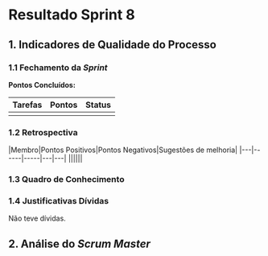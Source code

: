 # Resultado Sprint 8

## 1. Indicadores de Qualidade do Processo

### 1.1 Fechamento da _Sprint_

**Pontos Concluídos:** 

| Tarefas | Pontos | Status |
|:-------:|:------:|:------:|
||||



### 1.2 Retrospectiva

|Membro|Pontos Positivos|Pontos Negativos|Sugestões de melhoria|
|---|------|-----|---|---|
||||||


### 1.3 Quadro de Conhecimento

<!-- ![](./images/con_sprint6.png) -->

### 1.4 Justificativas Dívidas

Não teve dívidas.


## 2. Análise do _Scrum Master_

<p align="justify"> </p>